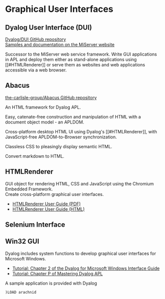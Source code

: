 # Graphical User Interfaces

## Dyalog User Interface (DUI)
[Dyalog/DUI GitHub repository](https://github.com/Dyalog/DUI/)  
[Samples and documentation on the MiServer website](https://miserver.dyalog.com/)

Successor to the MiServer web service framework. Write GUI applications in APL and deploy them either as stand-alone applications using [[#HTMLRenderer]] or serve them as websites and web applications accessible via a web browser.

## Abacus
[the-carlisle-group/Abacus GitHub repository](https://github.com/the-carlisle-group/Abacus)

An HTML framework for Dyalog APL.

Easy, catenate-free construction and manipulation of HTML with a document object model - an APLDOM.

Cross-platform desktop HTML UI using Dyalog's [[#HTMLRenderer]], with JavaScript-free APLDOM-to-Browser synchronization.

Classless CSS to pleasingly display semantic HTML.

Convert markdown to HTML.

## HTMLRenderer
GUI object for rendering HTML, CSS and JavaScript using the Chromium Embedded Framework.  
Create cross-platform graphical user interfaces.  

- [HTMLRenderer User Guide (PDF)](https://docs.dyalog.com/latest/HTMLRenderer%20User%20Guide.pdf)
- [HTMLRenderer User Guide (HTML)](https://docs.dyalog.com/latest/HTMLRenderer%20User%20Guide.htm)

## Selenium Interface


## Win32 GUI
Dyalog includes system functions to develop graphical user interfaces for Microsoft Windows.
- [Tutorial: Chapter 2 of the Dyalog for Microsoft Windows Interface Guide](https://docs.dyalog.com/latest/Dyalog%20for%20Microsoft%20Windows%20Interface%20Guide.pdf)
- [Tutorial: Chapter P of Mastering Dyalog APL](https://www.dyalog.com/uploads/documents/MasteringDyalogAPL.pdf)

A sample application is provided with Dyalog
```
)LOAD arachnid
```
